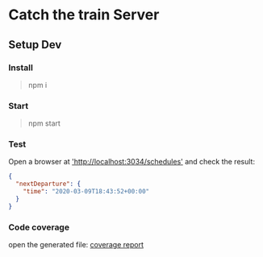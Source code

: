 # Catch the train Server

## Setup Dev

### Install

> npm i

### Start

> npm start

### Test

Open a browser at ['http://localhost:3034/schedules'](http://localhost:3034/schedules) and check the result:

```json
{
  "nextDeparture": {
    "time": "2020-03-09T18:43:52+00:00"
  }
}
```

### Code coverage

open the generated file: [coverage report](./coverage/lcov-report/index.html)

